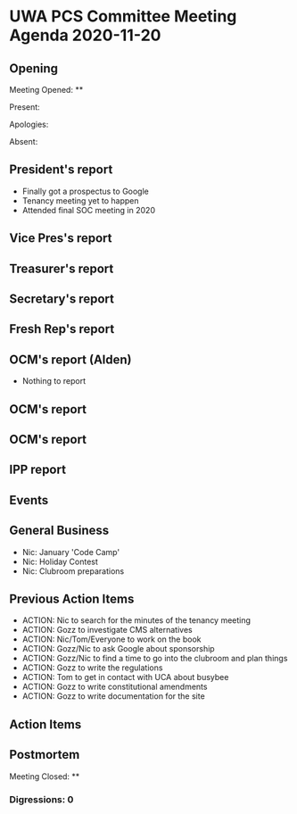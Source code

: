 # UWA PCS Committee Meeting Agenda 2020-11-20

## Opening

Meeting Opened: **

Present:

Apologies:

Absent:

## President's report
- Finally got a prospectus to Google
- Tenancy meeting yet to happen
- Attended final SOC meeting in 2020

## Vice Pres's report

## Treasurer's report

## Secretary's report

## Fresh Rep's report

## OCM's report (Alden)

- Nothing to report

## OCM's report

## OCM's report

## IPP report

## Events

## General Business
- Nic: January 'Code Camp'
- Nic: Holiday Contest
- Nic: Clubroom preparations

## Previous Action Items

- ACTION: Nic to search for the minutes of the tenancy meeting
- ACTION: Gozz to investigate CMS alternatives
- ACTION: Nic/Tom/Everyone to work on the book
- ACTION: Gozz/Nic to ask Google about sponsorship
- ACTION: Gozz/Nic to find a time to go into the clubroom and plan things
- ACTION: Gozz to write the regulations
- ACTION: Tom to get in contact with UCA about busybee
- ACTION: Gozz to write constitutional amendments
- ACTION: Gozz to write documentation for the site

## Action Items

## Postmortem

Meeting Closed: **

### Digressions: 0
